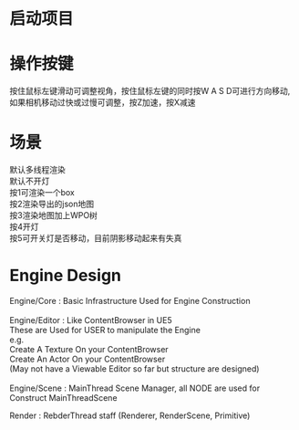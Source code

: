 # 启动项目

# 操作按键
按住鼠标左键滑动可调整视角，按住鼠标左键的同时按W A S D可进行方向移动, 如果相机移动过快或过慢可调整，按Z加速，按X减速

# 场景
默认多线程渲染 <br/>
默认不开灯 <br/>
按1可渲染一个box <br/>
按2渲染导出的json地图 <br/>
按3渲染地图加上WPO树 <br/>
按4开灯 <br/>
按5可开关灯是否移动，目前阴影移动起来有失真 <br/>

# Engine Design
Engine/Core : Basic Infrastructure Used for Engine Construction <br/><br/>
Engine/Editor : Like ContentBrowser in UE5 <br/>
These are Used for USER to manipulate the Engine <br/>
e.g. <br/>
Create A Texture On your ContentBrowser <br/>
Create An Actor On your ContentBrowser <br/>
(May not have a Viewable Editor so far but structure are designed) <br/><br/>
Engine/Scene : MainThread Scene Manager, all NODE are used for Construct MainThreadScene <br/>

Render : RebderThread staff (Renderer, RenderScene, Primitive) <br/>
